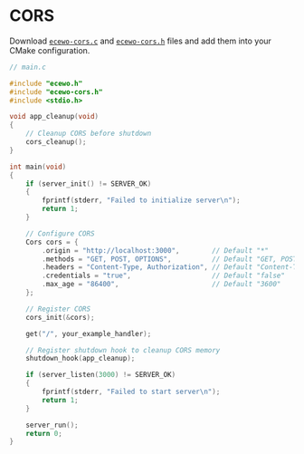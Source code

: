 # CORS

Download [`ecewo-cors.c`](https://github.com/savashn/ecewo-packages/blob/main/cors/ecewo-cors.c) and [`ecewo-cors.h`](https://github.com/savashn/ecewo-packages/blob/main/cors/ecewo-cors.h) files and add them into your CMake configuration.

```c
// main.c

#include "ecewo.h"
#include "ecewo-cors.h"
#include <stdio.h>

void app_cleanup(void)
{
    // Cleanup CORS before shutdown
    cors_cleanup();
}

int main(void)
{
    if (server_init() != SERVER_OK)
    {
        fprintf(stderr, "Failed to initialize server\n");
        return 1;
    }

    // Configure CORS
    Cors cors = {
        .origin = "http://localhost:3000",        // Default "*"
        .methods = "GET, POST, OPTIONS",          // Default "GET, POST, PUT, DELETE, OPTIONS"
        .headers = "Content-Type, Authorization", // Default "Content-Type"
        .credentials = "true",                    // Default "false"
        .max_age = "86400",                       // Default "3600"
    };

    // Register CORS
    cors_init(&cors);

    get("/", your_example_handler);

    // Register shutdown hook to cleanup CORS memory
    shutdown_hook(app_cleanup);

    if (server_listen(3000) != SERVER_OK)
    {
        fprintf(stderr, "Failed to start server\n");
        return 1;
    }

    server_run();
    return 0;
}
```
